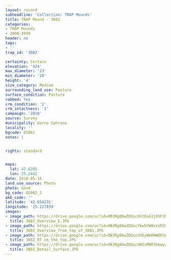 ```yaml
---
layout: record
subheadline: 'Collection: TRAP Mounds'
title: TRAP Mound - 3082
categories:
- TRAP Mounds
- 3000-3999
header: no
tags:
- ''
trap_id: '3082'

certainty: Certain
elevation: '424'
max_diameter: '23'
min_diameter: '20'
height: '4'
size_category: Medium
surrounding_land_use: Pasture
surface_condition: Pasture
robbed: Yes
crm_condition: '2'
crm_intactness: '1'
campaign: '2010'
source: Survey
municipality: Gorno Sahrane
locality: ''
bgcode: DS001
notes: |


rights: standard


maps:
  lat: 42.6285
  lon: 25.2442
date: 2018-05-16
land_use_source: Photo
photo: Good
bg_code: GS002_2
akb_code: ''
latitude: '42.654231'
longitude: '25.227839'
images:
- image_path: https://drive.google.com/uc?id=0B3Rg88wZDQscOVJEeG1jOVF3UkU
  title: 3082_Overview_E.JPG
- image_path: https://drive.google.com/uc?id=0B3Rg88wZDQscYkw5YW0xVzR3Sm8
  title: 3082_Overview_from_top_of_3081.JPG
- image_path: https://drive.google.com/uc?id=0B3Rg88wZDQscdVEyWmRHWERSWnM
  title: 3082_RT_on_the_top.JPG
- image_path: https://drive.google.com/uc?id=0B3Rg88wZDQscUW1uM0R3bkwyZXc
  title: 3082_Detail_Surface.JPG
---
```

